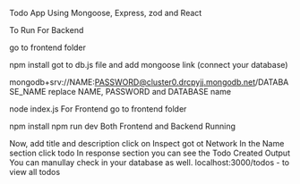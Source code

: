 Todo App
Using Mongoose, Express, zod and React

To Run
For Backend

go to frontend folder

 npm install
got to db.js file and add mongoose link (connect your database)

mongodb+srv://NAME:PASSWORD@cluster0.drcpyjj.mongodb.net/DATABASE_NAME
replace NAME, PASSWORD and DATABASE name

node index.js
For Frontend go to frontend folder

npm install
npm run dev
Both Frontend and Backend Running

Now, add title and description
click on Inspect
got ot Network
In the Name section click todo
In response section you can see the Todo Created Output
You can manullay check in your database as well.
localhost:3000/todos - to view all todos
